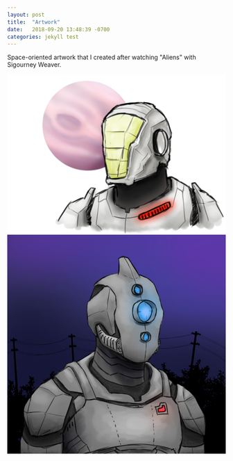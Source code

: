 ```yaml
---
layout: post
title:  "Artwork"
date:   2018-09-20 13:48:39 -0700
categories: jekyll test
---
```

Space-oriented artwork that I created after watching "Aliens" with Sigourney Weaver.

![alternate](/assets/img/SpaceMech.png)
![alternate](/assets/img/FuturisticMarine.png)